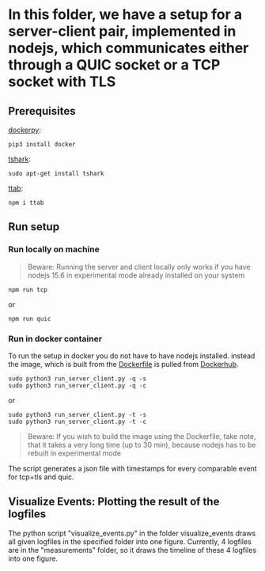 # In this folder, we have a setup for a server-client pair, implemented in nodejs, which communicates either through a QUIC socket or a TCP socket with TLS

## Prerequisites

[dockerpy](https://docker-py.readthedocs.io/en/stable/):

```[bash]
pip3 install docker
```

[tshark](https://tshark.dev/setup/install/):

```[bash]
sudo apt-get install tshark
```

[ttab](https://www.npmjs.com/package/ttab):

```[bash]
npm i ttab
```

## Run setup

### Run locally on machine

> Beware: Running the server and client locally only works if you have nodejs 15.6 in experimental mode already installed on your system

```[bash]
npm run tcp 
```

or

```[bash]
npm run quic
```

### Run in docker container

To run the setup in docker you do not have to have nodejs installed. instead the image, which is built from the [Dockerfile](Dockerfile) is pulled from [Dockerhub](https://hub.docker.com/r/ws2018sacc/experimentalnodejs).

```[bash]
sudo python3 run_server_client.py -q -s
sudo python3 run_server_client.py -q -c
```

or

```[bash]
sudo python3 run_server_client.py -t -s
sudo python3 run_server_client.py -t -c
```

> Beware: If you wish to build the image using the Dockerfile, take note, that it takes a very long time (up to 30 min), because nodejs has to be rebuilt in experimental mode

The script generates a json file with timestamps for every comparable event for tcp+tls and quic.

## Visualize Events: Plotting the result of the logfiles

The python script "visualize_events.py" in the folder visualize_events draws all given logfiles in the specified folder into one figure.
Currently, 4 logfiles are in the "measurements" folder, so it draws the timeline of these 4 logfiles into one figure.
